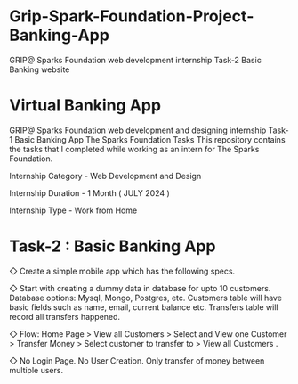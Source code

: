 # Grip-Spark-Foundation-Project-Banking-App
GRIP@ Sparks Foundation web development internship Task-2 Basic Banking website
# Virtual Banking App
GRIP@ Sparks Foundation  web development and designing internship Task-1 Basic Banking App
The Sparks Foundation Tasks
This repository contains the tasks that I completed while working as an intern for The Sparks Foundation.

Internship Category - Web Development and Design

Internship Duration - 1 Month ( JULY 2024 )

Internship Type - Work from Home

# Task-2 : Basic Banking App                                      
◇ Create a simple mobile app which has the following specs.

◇ Start with creating a dummy data in database for upto 10
customers. Database options: Mysql, Mongo, Postgres, etc.
Customers table will have basic fields such as name, email,
current balance etc. Transfers table will record all transfers
happened.

◇ Flow: Home Page > View all Customers > Select and View one
Customer > Transfer Money > Select customer to transfer to >
View all Customers .

◇ No Login Page. No User Creation. Only transfer of money
between multiple users.


